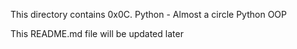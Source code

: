 This directory contains 0x0C. Python - Almost a circle
Python
OOP

This README.md file will be updated later